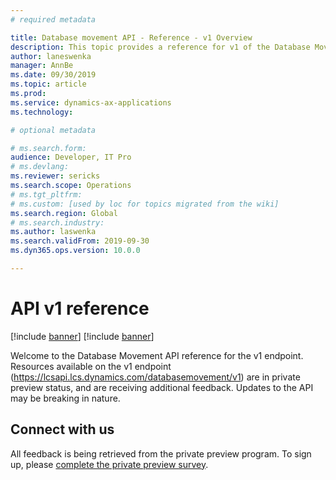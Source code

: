```yaml
---
# required metadata

title: Database movement API - Reference - v1 Overview
description: This topic provides a reference for v1 of the Database Movement API. 
author: laneswenka
manager: AnnBe
ms.date: 09/30/2019
ms.topic: article
ms.prod: 
ms.service: dynamics-ax-applications
ms.technology: 

# optional metadata

# ms.search.form: 
audience: Developer, IT Pro
# ms.devlang: 
ms.reviewer: sericks
ms.search.scope: Operations
# ms.tgt_pltfrm: 
# ms.custom: [used by loc for topics migrated from the wiki]
ms.search.region: Global
# ms.search.industry: 
ms.author: laswenka
ms.search.validFrom: 2019-09-30
ms.dyn365.ops.version: 10.0.0

---
```


# API v1 reference

[!include [banner](../../includes/banner.md)]
[!include [banner](../../includes/preview-banner.md)]

Welcome to the Database Movement API reference for the v1 endpoint.  Resources available on the v1 endpoint (https://lcsapi.lcs.dynamics.com/databasemovement/v1) are in private preview status, and are receiving additional feedback.  Updates to the API may be breaking in nature. 

## Connect with us
All feedback is being retrieved from the private preview program.  To sign up, please [complete the private preview survey](https://aka.ms/SelfServiceDatabaseMovementPreview).
